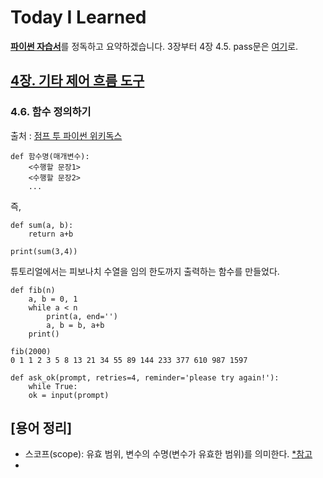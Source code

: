 # Today I Learned
[**파이썬 자습서**](https://docs.python.org/ko/3/tutorial/index.html)를 정독하고 요약하겠습니다.
3장부터 4장 4.5. pass문은 [여기](https://github.com/jiyoung-choi/TIL/blob/master/Python_tutorial_1.md)로.

## [**4장. 기타 제어 흐름 도구**](https://docs.python.org/ko/3/tutorial/controlflow.html)

### 4.6. 함수 정의하기

출처 : [점프 투 파이썬 위키독스](https://wikidocs.net/24)
```
def 함수명(매개변수):
    <수행할 문장1>
    <수행할 문장2>
    ...
```

즉,
```
def sum(a, b):
    return a+b
    
print(sum(3,4))
```

튜토리얼에서는 피보나치 수열을 임의 한도까지 출력하는 함수를 만들었다.
```
def fib(n)
    a, b = 0, 1
    while a < n
        print(a, end='')
        a, b = b, a+b
    print()
    
fib(2000)
0 1 1 2 3 5 8 13 21 34 55 89 144 233 377 610 987 1597
```

```
def ask_ok(prompt, retries=4, reminder='please try again!'):
    while True:
    ok = input(prompt) 
```



## [용어 정리]
- 스코프(scope): 유효 범위, 변수의 수명(변수가 유효한 범위)를 의미한다. [*참고](http://justmakeyourself.tistory.com/entry/python-scope)
- 
